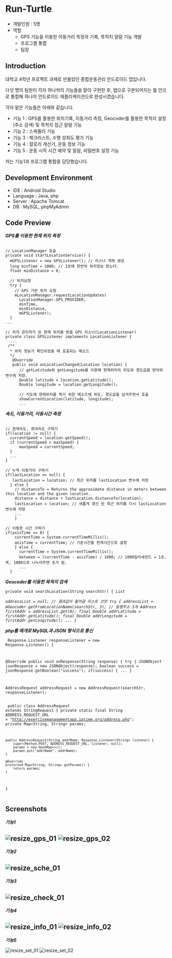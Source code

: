 # Run-Turtle
- 개발인원 : 5명
- 역할
  - GPS 기능을 이용한 이동거리 측정과 기록, 목적지 알람 기능 개발
  - 프로그램 통합
  - 팀장
## Introduction
대학교 4학년 프로젝트 과제로 만들었던 종합운동관리 안드로이드 앱입니다.

다섯 명의 팀원이 각자 하나씩의 기능들을 맡아 구현한 후, 탭으로 구분되어지는 틀 안으로 통합해 하나의 안드로이드 애플리케이션으로 완성시켰습니다.

각자 맡은 기능들은 아래와 같습니다.

- 기능 1 : GPS를 활용한 위치기록, 이동거리 측정, Geocoder를 활용한 목적지 설정(주소 검색) 및 목적지 접근 알람 기능
- 기능 2 : 스케줄러 기능
- 기능 3 : 체크리스트, 수행 성취도 평가 기능 
- 기능 4 : 칼로리 계산기, 운동 정보 기능
- 기능 5 : 운동 시작 시간 예약 및 알람, 비밀번호 설정 기능

저는 기능1과 프로그램 통합을 담당했습니다.

## Development Environment
- IDE : Android Studio
- Language : Java, php
- Server : Apache Tomcat 
- DB : MySQL, phpMyAdmin

## Code Preview
***GPS를 이용한 현재 위치 측정***
<pre><code>
// LocationManager 호출
private void startLocationService() {
  mGPSListener = new GPSListener(); // 리스너 객체 생성
  long minTime = 1000; // 1초에 한번씩 위치정보 받는다.
  float minDistance = 0;

  // 위치요청
  try {
    // GPS 기반 위치 요청
    mLocationManager.requestLocationUpdates(
      LocationManager.GPS_PROVIDER,
      minTime,
      minDistance,
      mGPSListener);
  }
...

// 위치 관리자가 쏜 현재 위치를 받을 GPS 리스너(LocationListener)
private class GPSListener implements LocationListener {
  ... 
 /**
  * 위치 정보가 확인되었을 때 호출되는 메소드
  */
   @Override
   public void onLocationChanged(Location location) {
      // getLatitude와 getLongitude를 이용해 현재위치의 위도와 경도값을 받아와 변수에 저장.
      Double latitude = location.getLatitude();
      Double longitude = location.getLongitude();

      // 지도에 현재위치를 찍기 위한 메소드에 위도, 경도값을 넘겨주면서 호출
      showCurrentLocation(latitude, longitude);
      ...
</code></pre>

***속도, 이동거리, 이동시간 측정***
<pre><code>
// 현재속도, 최대속도 구하기
if(location != null) {
  currentSpeed = location.getSpeed();
  if (currentSpeed > maxSpeed) {
      maxSpeed = currentSpeed;
  }
  ...
}

// 누적 이동거리 구하기
if(lastLocation == null) {
   lastLocation = location; // 최근 위치를 lastLocation 변수에 저장
  } else {
    // distanceTo = Returns the approximate distance in meters between this location and the given location.
    distance = distance + lastLocation.distanceTo(location); 
    lastLocation = location; // 새롭게 갱신 된 최근 위치를 다시 lastLocation 변수에 저장
    ...
    }

// 이동한 시간 구하기
if(axisTime == 0) {
    currentTime = System.currentTimeMillis();
    axisTime = currentTime; // 기준시간을 현재시간으로 설정
    } else {
      currentTime = System.currentTimeMillis();
      between = (currentTime - axisTime) / 1000; // 1000밀리세컨드 = 1초. 즉, 1000으로 나누어주면 초가 됨.
      ...
  }
</code></pre>

***Geocoder를 이용한 목적지 검색***
<code><pre>
private void searchLocation(String searchStr) {
  List<Address> addressList = null; // 결과값이 들어갈 리스트 선언
  try {
      addressList = mGeocoder.getFromLocationName(searchStr, 3); // 동명주소 3개
      Address firstAddr = addressList.get(0);
      final Double addrLatitude = firstAddr.getLatitude();
      final Double addrLongitude = firstAddr.getLongitude();
      ...
    }
</code></pre>
  
***php를 매개로 MySQL과 JSON 형식으로 통신***
<code><pre>
Response.Listener<String> responseListener = new Response.Listener<String>() {

@Override
public void onResponse(String response) {
      try {
        JSONObject jsonResponse = new JSONObject(response);
        boolean success = jsonResponse.getBoolean("success");
        if(success) {
        ...
        }
        
AddressRequest addressRequest = new AddressRequest(searchStr, responseListener);
</code></pre>
<code><pre>
public class AddressRequest extends StringRequest {
    private static final String ADDRESS_REQUEST_URL = "http://exercisemanagementapp.iptime.org/address.php";
    private Map<String, String> params;

    public AddressRequest(String addrName, Response.Listener<String> listener) {
        super(Method.POST, ADDRESS_REQUEST_URL, listener, null);
        params = new HashMap<>();
        params.put("addrName", addrName);
    }

    @Override
    protected Map<String, String> getParams() {
        return params;
    }
}
</code></pre>

## Screenshots
***기능1***

![resize_gps_01](https://user-images.githubusercontent.com/45503931/56084470-5fe88c00-5e6e-11e9-82a9-72c0155519ac.png)
![resize_gps_02](https://user-images.githubusercontent.com/45503931/56084471-5fe88c00-5e6e-11e9-9c84-e86e15abcca6.png)
---
***기능2***

![resize_sche_01](https://user-images.githubusercontent.com/45503931/56084474-60812280-5e6e-11e9-93a1-c879df3d7897.png)
---
***기능3***

![resize_check_01](https://user-images.githubusercontent.com/45503931/56084497-a211cd80-5e6e-11e9-8f05-8a712bdcf8ae.png)
---
***기능4***

![resize_info_01](https://user-images.githubusercontent.com/45503931/56084472-5fe88c00-5e6e-11e9-94e0-a9474d6d407c.png)
![resize_info_02](https://user-images.githubusercontent.com/45503931/56084473-60812280-5e6e-11e9-98ee-e8b0a4854db3.png)
---
***기능5***

![resize_set_01](https://user-images.githubusercontent.com/45503931/56084475-60812280-5e6e-11e9-8245-3c1dd48e8623.png)
![resize_set_02](https://user-images.githubusercontent.com/45503931/56084477-60812280-5e6e-11e9-9746-6dcf75693b80.png)
